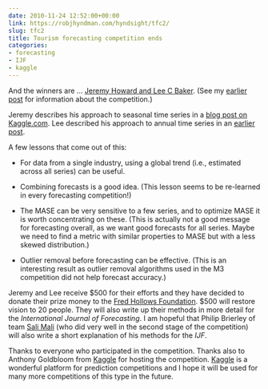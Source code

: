 ```yaml
---
date: 2010-11-24 12:52:00+00:00
link: https://robjhyndman.com/hyndsight/tfc2/
slug: tfc2
title: Tourism forecasting competition ends
categories:
- forecasting
- IJF
- kaggle
---
```


And the winners are ... [Jeremy Howard and Lee C Baker](http://kaggle.com/team?team_id=1145). (See my [earlier post](https://robjhyndman.com/hyndsight/tfc1/) for information about the competition.)

Jeremy describes his approach to seasonal time series in a [blog post on Kaggle.com](http://kaggle.com/blog/2010/11/24/how-we-did-it-jeremy-howard-on-winning-the-tourism-forecasting-competitoin/). Lee described his approach to annual time series in an [earlier post](http://kaggle.com/blog/2010/09/27/how-i-did-it-lee-baker-on-winning-tourism-forecasting-part-one/).

A few lessons that come out of this:



	
  * For data from a single industry, using a global trend (i.e., estimated across all series) can be useful.

	
  * Combining forecasts is a good idea. (This lesson seems to be re-learned in every forecasting competition!)

	
  * The MASE can be very sensitive to a few series, and to optimize MASE it is worth concentrating on these. (This is actually not a good message for forecasting overall, as we want good forecasts for all series. Maybe we need to find a metric with similar properties to MASE but with a less skewed distribution.)

	
  * Outlier removal before forecasting can be effective. (This is an interesting result as outlier removal algorithms used in the M3 competition did not help forecast accuracy.)


Jeremy and Lee receive $500 for their efforts and they have decided to donate their prize money to the [Fred Hollows Foundation](http://www.hollows.org.au/). $500 will restore vision to 20 people. They will also write up their methods in more detail for the _International Journal of Forecasting_. I am hopeful that Philip Brierley of team [Sali Mali](http://kaggle.com/team?team_id=1451) (who did very well in the second stage of the competition) will also write a short explanation of his methods for the _IJF_.

Thanks to everyone who participated in the competition. Thanks also to Anthony Goldbloom from [Kaggle](http://kaggle.com) for hosting the competition. [Kaggle](http://kaggle.com) is a wonderful platform for prediction competitions and I hope it will be used for many more competitions of this type in the future.
